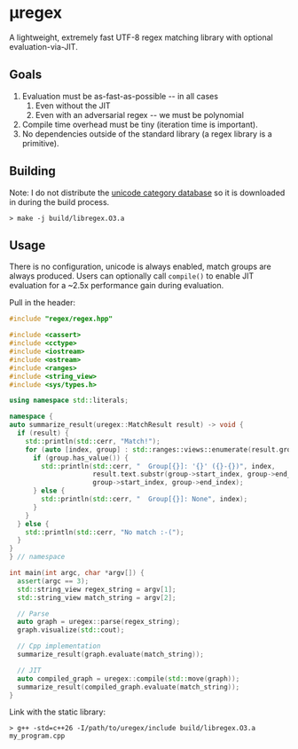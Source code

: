 # µregex

A lightweight, extremely fast UTF-8 regex matching library with optional evaluation-via-JIT.

## Goals
1. Evaluation must be as-fast-as-possible -- in all cases
    1. Even without the JIT
    2. Even with an adversarial regex -- we must be polynomial
3. Compile time overhead must be tiny (iteration time is important).
4. No dependencies outside of the standard library (a regex library is a primitive).

## Building

Note: I do not distribute the [unicode category database](https://www.unicode.org/Public/16.0.0/ucd/UnicodeData.txt) so it is downloaded in during the build process.
```fish
> make -j build/libregex.O3.a
```

## Usage

There is no configuration, unicode is always enabled, match groups are always produced. Users can optionally call `compile()` to enable JIT evaluation for a ~2.5x performance gain during evaluation.

Pull in the header:
```c++
#include "regex/regex.hpp"

#include <cassert>
#include <cctype>
#include <iostream>
#include <ostream>
#include <ranges>
#include <string_view>
#include <sys/types.h>

using namespace std::literals;

namespace {
auto summarize_result(uregex::MatchResult result) -> void {
  if (result) {
    std::println(std::cerr, "Match!");
    for (auto [index, group] : std::ranges::views::enumerate(result.groups)) {
      if (group.has_value()) {
        std::println(std::cerr, "  Group[{}]: '{}' ({}-{})", index,
                     result.text.substr(group->start_index, group->end_index),
                     group->start_index, group->end_index);
      } else {
        std::println(std::cerr, "  Group[{}]: None", index);
      }
    }
  } else {
    std::println(std::cerr, "No match :-(");
  }
}
} // namespace

int main(int argc, char *argv[]) {
  assert(argc == 3);
  std::string_view regex_string = argv[1];
  std::string_view match_string = argv[2];

  // Parse
  auto graph = uregex::parse(regex_string);
  graph.visualize(std::cout);

  // Cpp implementation
  summarize_result(graph.evaluate(match_string));

  // JIT
  auto compiled_graph = uregex::compile(std::move(graph));
  summarize_result(compiled_graph.evaluate(match_string));
}

```

Link with the static library:
```fish
> g++ -std=c++26 -I/path/to/uregex/include build/libregex.O3.a my_program.cpp
```
